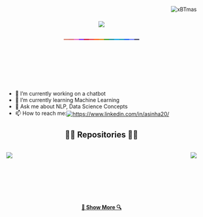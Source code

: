 <p align="right"> <img src="https://komarev.com/ghpvc/?username=xBTmas&label=Profile%20views&color=0e75b6&size=24&style=flat" alt="xBTmas" /> </p>

<h3 align="center">
  <img src="https://readme-typing-svg.herokuapp.com/?font=Righteous&size=35&center=true&vCenter=true&width=1600&height=70&duration=4000&lines=Hello+There!+I'm+Aryan+" />
</h3>
<p align="center">
  <img src="https://raw.githubusercontent.com/JaKooLit/Hyprland-Dots/main/assets/latte.png" width="200" />
</p>

<br/><br/><br/><br/><br/><br/>

- 🔭 I’m currently working on a chatbot
- 🌱 I’m currently learning Machine Learning
- 💬 Ask me about NLP, Data Science Concepts
- 📫 How to reach me:<a href="https://www.linkedin.com/in/asinha20/" target="blank"><img align="center" src="https://raw.githubusercontent.com/rahuldkjain/github-profile-readme-generator/master/src/images/icons/Social/linked-in-alt.svg" alt="https://www.linkedin.com/in/asinha20/" height="30" width="40" /></a>

<h2 align="center">👨‍💻 Repositories 👨‍💻</h2>
<br>
<div width="100%" align="center">
  <a align="left" href="https://github.com/xbtmas/RAG-Chatbot" title="RAG-Chatbot"><img align="left" height="115" src="https://github-readme-stats.vercel.app/api/pin/?username=xbtmas&repo=RAG-Chatbot&theme=react&border_color=61dafb&border_radius=10"></a>
  <a align="right" href="https://github.com/xBTmas/Research-Paper-Implementation" title="Research-Paper-Implementation"><img align="right" height="115" src="https://github-readme-stats.vercel.app/api/pin/?username=xbtmas&repo=Research-Paper-Implementation&theme=react&border_color=61dafb&border_radius=10"></a>
</div>

<br/><br/><br/><br/><br/><br/>

<h4 align="center">
  <a href="https://github.com/xBTmas?tab=repositories" title="Show Repositories">🔎 Show More 🔍</a>
</h4>
